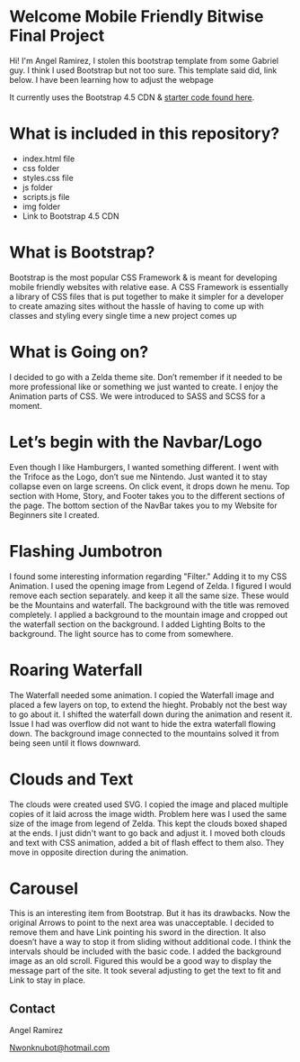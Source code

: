 # Welcome Mobile Friendly Bitwise Final Project
Hi! I'm Angel Ramirez, I stolen this bootstrap template from some Gabriel guy. I think I used Bootstrap but not too sure. This template said did, link below. I have been learning how to adjust the webpage

It currently uses the Bootstrap 4.5 CDN & [starter code found here](https://getbootstrap.com/docs/4.5/getting-started/introduction/).


# What is included in this repository?

 - index.html file
 - css folder
 - styles.css file
 - js folder
 - scripts.js file
 - img folder
 - Link to Bootstrap 4.5 CDN


# What is Bootstrap?
Bootstrap is the most popular CSS Framework & is meant for developing mobile friendly websites with relative ease. A CSS Framework is essentially a library of CSS files that is put together to make it simpler for a developer to create amazing sites without the hassle of having to come up with classes and styling every single time a new project comes up
 

# What is Going on?
I decided to go with a Zelda theme site. Don’t remember if it needed to be more professional like or something we just wanted to create. I enjoy the Animation parts of CSS. We were introduced to SASS and SCSS for a moment.  


# Let’s begin with the Navbar/Logo
Even though I like Hamburgers, I wanted something different. I went with the Trifoce as the Logo, don’t sue me Nintendo. Just wanted it to stay collapse even on large screens. On click event, it drops down he menu. Top section with Home, Story, and Footer takes you to the different sections of the page. The bottom section of the NavBar takes you to my Website for Beginners site I created.
# Flashing Jumbotron
I found some interesting information regarding "Filter." Adding it to my CSS Animation. I used the opening image from Legend of Zelda. I figured I would remove each section separately. and keep it all the same size. These would be the Mountains and waterfall. The background with the title was removed completely. I applied a background to the mountain image and cropped out the waterfall section on the background. I added Lighting Bolts to the background. The light source has to come from somewhere.

# Roaring Waterfall
The Waterfall needed some animation. I copied the Waterfall image and placed a few layers on top, to extend the hieght. Probably not the best way to go about it. I shifted the waterfall down during the animation and resent it. Issue I had was overflow did not want to hide the extra waterfall flowing down. The background image connected to the mountains solved it from being seen until it flows downward. 

# Clouds and Text
The clouds were created used SVG. I copied the image and placed multiple copies of it laid across the image width. Problem here was I used the same size of the image from legend of Zelda. This kept the clouds boxed shaped at the ends. I just didn't want to go back and adjust it. I moved both clouds and text with CSS animation, added a bit of flash effect to them also. They move in opposite direction during the animation.

# Carousel
This is an interesting item from Bootstrap. But it has its drawbacks. Now the original Arrows to point to the next area was unacceptable. I decided to remove them and have Link pointing his sword in the direction. It also doesn’t have a way to stop it from sliding without additional code. I think the intervals should be included with the basic code. I added the background image as an old scroll. Figured this would be a good way to display the message part of the site. It took several adjusting to get the text to fit and Link to stay in place.


## Contact
Angel Ramirez

Nwonknubot@hotmail.com
